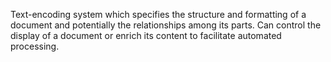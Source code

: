 Text-encoding system which specifies the structure and formatting of a document and potentially the relationships among its parts. Can control the display of a document or enrich its content to facilitate automated processing.
